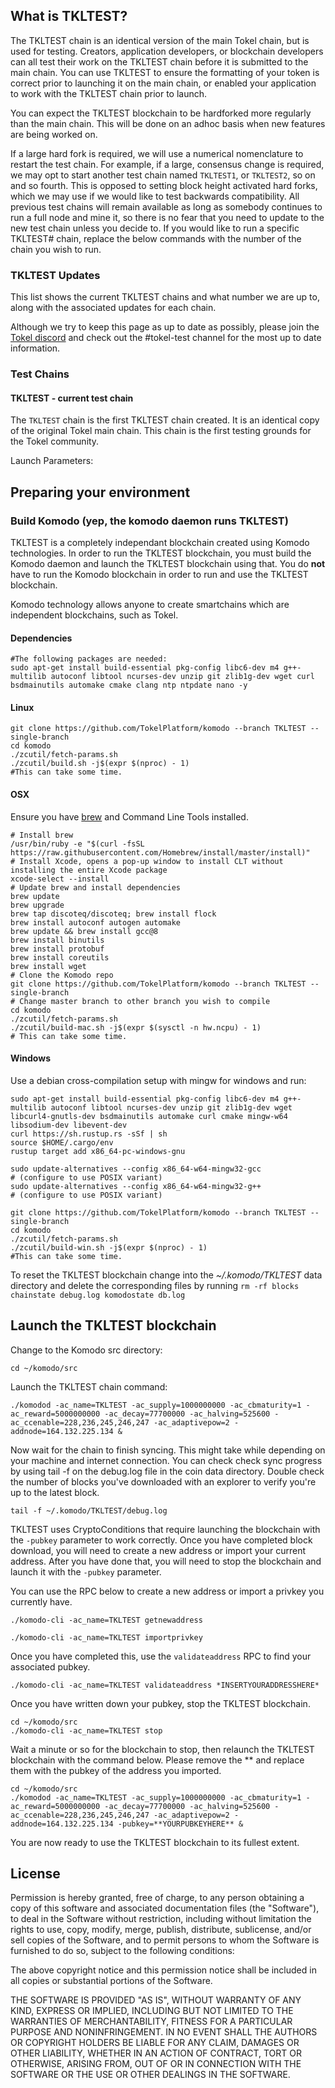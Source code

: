 ## What is TKLTEST?

The TKLTEST chain is an identical version of the main Tokel chain, but is used for testing. Creators, application developers, or blockchain developers can all test their work on the TKLTEST chain before it is submitted to the main chain. You can use TKLTEST to ensure the formatting of your token is correct prior to launching it on the main chain, or enabled your application to work with the TKLTEST chain prior to launch. 

You can expect the TKLTEST blockchain to be hardforked more regularly than the main chain. This will be done on an adhoc basis when new features are being worked on. 

If a large hard fork is required, we will use a numerical nomenclature to restart the test chain. For example, if a large, consensus change is required, we may opt to start another test chain named `TKLTEST1`, or `TKLTEST2`, so on and so fourth. This is opposed to setting block height activated hard forks, which we may use if we would like to test backwards compatibility. All previous test chains will remain available as long as somebody continues to run a full node and mine it, so there is no fear that you need to update to the new test chain unless you decide to. If you would like to run a specific TKLTEST# chain, replace the below commands with the number of the chain you wish to run.

### TKLTEST Updates

This list shows the current TKLTEST chains and what number we are up to, along with the associated updates for each chain.

Although we try to keep this page as up to date as possibly, please join the [Tokel discord](http://discord.tokel.io) and check out the #tokel-test channel for the most up to date information.

### Test Chains

#### TKLTEST - current test chain

The `TKLTEST` chain is the first TKLTEST chain created. It is an identical copy of the original Tokel main chain. This chain is the first testing grounds for the Tokel community. 

Launch Parameters:

<collapse-text hidden title="Response">

```bash
./komodod -ac_name=TKLTEST -ac_supply=1000000000 -ac_cbmaturity=1 -ac_reward=5000000000 -ac_decay=77700000 -ac_halving=525600 -ac_ccenable=228,236,245,246,247 -ac_adaptivepow=2 -addnode=164.132.225.134 -pubkey=**YOURPUBKEYHERE** &
```

</collapse-text>

## Preparing your environment

### Build Komodo (yep, the komodo daemon runs TKLTEST)

TKLTEST is a completely independant blockchain created using Komodo technologies. In order to run the TKLTEST blockchain, you must build the Komodo daemon and launch the TKLTEST blockchain using that. You do **not** have to run the Komodo blockchain in order to run and use the TKLTEST blockchain.

Komodo technology allows anyone to create smartchains which are independent blockchains, such as Tokel.

#### Dependencies

```shell
#The following packages are needed:
sudo apt-get install build-essential pkg-config libc6-dev m4 g++-multilib autoconf libtool ncurses-dev unzip git zlib1g-dev wget curl bsdmainutils automake cmake clang ntp ntpdate nano -y
```

#### Linux
```shell
git clone https://github.com/TokelPlatform/komodo --branch TKLTEST --single-branch
cd komodo
./zcutil/fetch-params.sh
./zcutil/build.sh -j$(expr $(nproc) - 1)
#This can take some time.
```

#### OSX
Ensure you have [brew](https://brew.sh) and Command Line Tools installed.
```shell
# Install brew
/usr/bin/ruby -e "$(curl -fsSL https://raw.githubusercontent.com/Homebrew/install/master/install)"
# Install Xcode, opens a pop-up window to install CLT without installing the entire Xcode package
xcode-select --install 
# Update brew and install dependencies
brew update
brew upgrade
brew tap discoteq/discoteq; brew install flock
brew install autoconf autogen automake
brew update && brew install gcc@8
brew install binutils
brew install protobuf
brew install coreutils
brew install wget
# Clone the Komodo repo
git clone https://github.com/TokelPlatform/komodo --branch TKLTEST --single-branch
# Change master branch to other branch you wish to compile
cd komodo
./zcutil/fetch-params.sh
./zcutil/build-mac.sh -j$(expr $(sysctl -n hw.ncpu) - 1)
# This can take some time.
```

#### Windows
Use a debian cross-compilation setup with mingw for windows and run:
```shell
sudo apt-get install build-essential pkg-config libc6-dev m4 g++-multilib autoconf libtool ncurses-dev unzip git zlib1g-dev wget libcurl4-gnutls-dev bsdmainutils automake curl cmake mingw-w64 libsodium-dev libevent-dev
curl https://sh.rustup.rs -sSf | sh
source $HOME/.cargo/env
rustup target add x86_64-pc-windows-gnu

sudo update-alternatives --config x86_64-w64-mingw32-gcc
# (configure to use POSIX variant)
sudo update-alternatives --config x86_64-w64-mingw32-g++
# (configure to use POSIX variant)

git clone https://github.com/TokelPlatform/komodo --branch TKLTEST --single-branch
cd komodo
./zcutil/fetch-params.sh
./zcutil/build-win.sh -j$(expr $(nproc) - 1)
#This can take some time.
```

To reset the TKLTEST blockchain change into the *~/.komodo/TKLTEST* data directory and delete the corresponding files by running `rm -rf blocks chainstate debug.log komodostate db.log`

## Launch the TKLTEST blockchain

Change to the Komodo src directory:

```
cd ~/komodo/src
```

Launch the TKLTEST chain command:

```
./komodod -ac_name=TKLTEST -ac_supply=1000000000 -ac_cbmaturity=1 -ac_reward=5000000000 -ac_decay=77700000 -ac_halving=525600 -ac_ccenable=228,236,245,246,247 -ac_adaptivepow=2 -addnode=164.132.225.134 &
```

Now wait for the chain to finish syncing. This might take while depending on your machine and internet connection. You can check check sync progress by using tail -f on the debug.log file in the coin data directory. Double check the number of blocks you've downloaded with an explorer to verify you're up to the latest block.

```
tail -f ~/.komodo/TKLTEST/debug.log
```

TKLTEST uses CryptoConditions that require launching the blockchain with the `-pubkey` parameter to work correctly. Once you have completed block download, you will need to create a new address or import your current address. After you have done that, you will need to stop the blockchain and launch it with the `-pubkey` parameter.

You can use the RPC below to create a new address or import a privkey you currently have.

```
./komodo-cli -ac_name=TKLTEST getnewaddress
```
```
./komodo-cli -ac_name=TKLTEST importprivkey
```

Once you have completed this, use the `validateaddress` RPC to find your associated pubkey.

```
./komodo-cli -ac_name=TKLTEST validateaddress *INSERTYOURADDRESSHERE*
```

Once you have written down your pubkey, stop the TKLTEST blockchain.

```
cd ~/komodo/src
./komodo-cli -ac_name=TKLTEST stop
```

Wait a minute or so for the blockchain to stop, then relaunch the TKLTEST blockchain with the command below. Please remove the ** and replace them with the pubkey of the address you imported.

```
cd ~/komodo/src
./komodod -ac_name=TKLTEST -ac_supply=1000000000 -ac_cbmaturity=1 -ac_reward=5000000000 -ac_decay=77700000 -ac_halving=525600 -ac_ccenable=228,236,245,246,247 -ac_adaptivepow=2 -addnode=164.132.225.134 -pubkey=**YOURPUBKEYHERE** &
```

You are now ready to use the TKLTEST blockchain to its fullest extent.

License
-------
Permission is hereby granted, free of charge, to any person obtaining a copy of this software and associated documentation files (the "Software"), to deal in the Software without restriction, including without limitation the rights to use, copy, modify, merge, publish, distribute, sublicense, and/or sell copies of the Software, and to permit persons to whom the Software is furnished to do so, subject to the following conditions:

The above copyright notice and this permission notice shall be included in all copies or substantial portions of the Software.

THE SOFTWARE IS PROVIDED "AS IS", WITHOUT WARRANTY OF ANY KIND, EXPRESS OR IMPLIED, INCLUDING BUT NOT LIMITED TO THE WARRANTIES OF MERCHANTABILITY, FITNESS FOR A PARTICULAR PURPOSE AND NONINFRINGEMENT. IN NO EVENT SHALL THE AUTHORS OR COPYRIGHT HOLDERS BE LIABLE FOR ANY CLAIM, DAMAGES OR OTHER LIABILITY, WHETHER IN AN ACTION OF CONTRACT, TORT OR OTHERWISE, ARISING FROM, OUT OF OR IN CONNECTION WITH THE SOFTWARE OR THE USE OR OTHER DEALINGS IN THE SOFTWARE.
